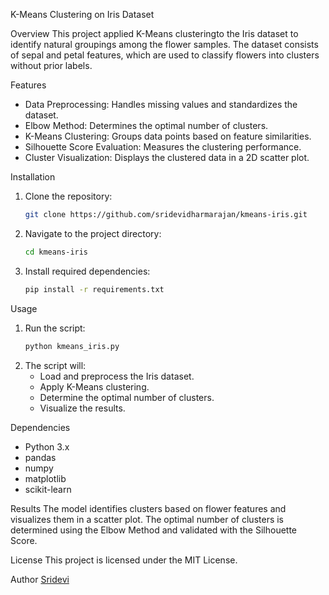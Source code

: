 K-Means Clustering on Iris Dataset

Overview
This project applied K-Means clusteringto the Iris dataset to identify natural groupings among the flower samples. The dataset consists of sepal and petal features, which are used to classify flowers into clusters without prior labels.

Features
- Data Preprocessing: Handles missing values and standardizes the dataset.
- Elbow Method: Determines the optimal number of clusters.
- K-Means Clustering: Groups data points based on feature similarities.
- Silhouette Score Evaluation: Measures the clustering performance.
- Cluster Visualization: Displays the clustered data in a 2D scatter plot.

Installation
1. Clone the repository:
   ```bash
   git clone https://github.com/sridevidharmarajan/kmeans-iris.git
   ```
2. Navigate to the project directory:
   ```bash
   cd kmeans-iris
   ```
3. Install required dependencies:
   ```bash
   pip install -r requirements.txt
   ```
Usage
1. Run the script:
   ```bash
   python kmeans_iris.py
   ```
2. The script will:
   - Load and preprocess the Iris dataset.
   - Apply K-Means clustering.
   - Determine the optimal number of clusters.
   - Visualize the results.

Dependencies
- Python 3.x
- pandas
- numpy
- matplotlib
- scikit-learn

Results
The model identifies clusters based on flower features and visualizes them in a scatter plot. The optimal number of clusters is determined using the Elbow Method and validated with the Silhouette Score.

License
This project is licensed under the MIT License.

Author
[Sridevi](https://github.com/sridevidharmarajan)

